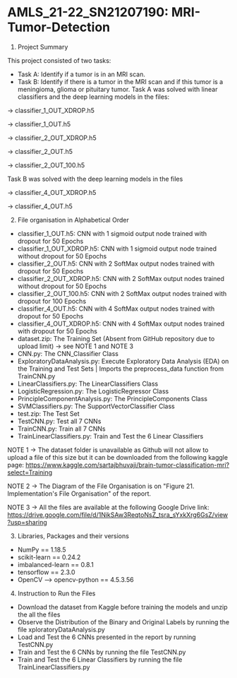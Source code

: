 # AMLS_21-22_SN21207190: MRI-Tumor-Detection

1) Project Summary

This project consisted of two tasks:
- Task A: Identify if a tumor is in an MRI scan.
- Task B: Identify if there is a tumor in the MRI scan and if this tumor is a meningioma, glioma or pituitary tumor.
Task A was solved with linear classifiers and the deep learning models in the files:

-> classifier_1_OUT_XDROP.h5

-> classifier_1_OUT.h5

-> classifier_2_OUT_XDROP.h5

-> classifier_2_OUT.h5

-> classifier_2_OUT_100.h5


Task B was solved with the deep learning models in the files

-> classifier_4_OUT_XDROP.h5

-> classifier_4_OUT.h5

2) File organisation in Alphabetical Order 

- classifier_1_OUT.h5: CNN with 1 sigmoid output node trained with dropout for 50 Epochs
- classifier_1_OUT_XDROP.h5: CNN with 1 sigmoid output node trained without dropout for 50 Epochs
- classifier_2_OUT.h5: CNN with 2 SoftMax output nodes trained with dropout for 50 Epochs
- classifier_2_OUT_XDROP.h5: CNN with 2 SoftMax output nodes trained without dropout for 50 Epochs
- classifier_2_OUT_100.h5: CNN with 2 SoftMax output nodes trained with dropout for 100 Epochs
- classifier_4_OUT.h5: CNN with 4 SoftMax output nodes trained with dropout for 50 Epochs
- classifier_4_OUT_XDROP.h5: CNN with 4 SoftMax output nodes trained with dropout for 50 Epochs
- dataset.zip: The Training Set (Absent from GitHub repository due to upload limit) -> see NOTE 1 and NOTE 3
- CNN.py: The CNN_Classifier Class
- ExploratoryDataAnalysis.py: Execute Exploratory Data Analysis (EDA) on the Training and Test Sets | Imports the preprocess_data function from TrainCNN.py
- LinearClassifiers.py: The LinearClassifiers Class
- LogisticRegression.py: The LogisticRegressor Class
- PrincipleComponentAnalysis.py: The PrincipleComponents Class
- SVMClassifiers.py: The SupportVectorClassifier Class
- test.zip: The Test Set
- TestCNN.py: Test  all 7 CNNs
- TrainCNN.py: Train all 7 CNNs
- TrainLinearClassifiers.py: Train and Test the 6 Linear Classifiers

NOTE 1 -> The dataset folder is unavailable as Github will not allow to upload a file of this size but it can be downloaded from the following kaggle page: https://www.kaggle.com/sartajbhuvaji/brain-tumor-classification-mri?select=Training

NOTE 2 -> The Diagram of the File Organisation is on "Figure 21. Implementation's File Organisation" of the report.

NOTE 3 -> All the files are available at the following Google Drive link: https://drive.google.com/file/d/1NikSAw3ReqtoNsZ_tsra_sYxkXrg6GsZ/view?usp=sharing

3) Libraries, Packages and their versions

- NumPy == 1.18.5
- scikit-learn == 0.24.2
- imbalanced-learn == 0.8.1
- tensorflow == 2.3.0
- OpenCV —> opencv-python == 4.5.3.56 

4) Instruction to Run the Files
- Download the dataset from Kaggle before training the models and unzip the all the files
- Observe the Distribution of the Binary and Original Labels by running the file xploratoryDataAnalysis.py 
- Load and Test the 6 CNNs presented in the report by running TestCNN.py
- Train and Test the 6 CNNs by running the file TestCNN.py
- Train and Test the 6 Linear Classifiers by running the file TrainLinearClassifiers.py


